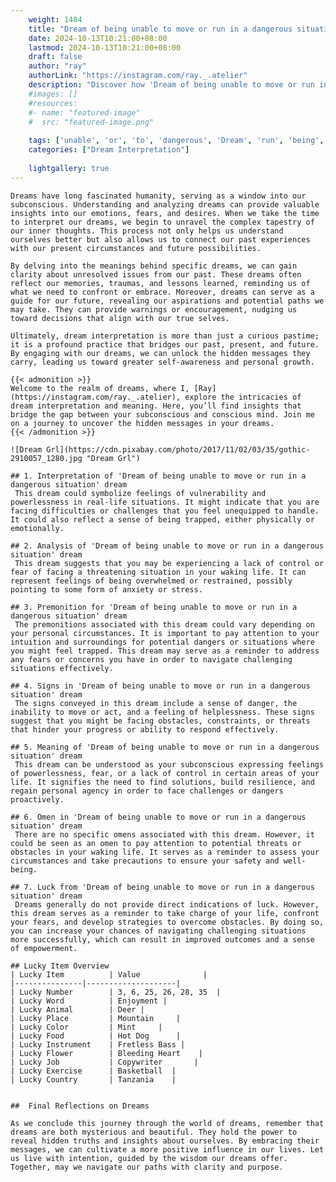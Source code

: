 ```yaml
---
    weight: 1404
    title: "Dream of being unable to move or run in a dangerous situation"  # Assuming 'title' column exists
    date: 2024-10-13T10:21:00+08:00
    lastmod: 2024-10-13T10:21:00+08:00
    draft: false
    author: "ray"
    authorLink: "https://instagram.com/ray._.atelier"
    description: "Discover how 'Dream of being unable to move or run in a dangerous situation' can interpret your future and uncover its significant meanings in your life."
    #images: []
    #resources:
    #- name: "featured-image"
    #  src: "featured-image.png"
    
    tags: ['unable', 'or', 'to', 'dangerous', 'Dream', 'run', 'being', 'situation', 'a', 'in', 'of', 'move']
    categories: ["Dream Interpretation"]
    
    lightgallery: true
---
```

    
    Dreams have long fascinated humanity, serving as a window into our subconscious. Understanding and analyzing dreams can provide valuable insights into our emotions, fears, and desires. When we take the time to interpret our dreams, we begin to unravel the complex tapestry of our inner thoughts. This process not only helps us understand ourselves better but also allows us to connect our past experiences with our present circumstances and future possibilities.
    
    By delving into the meanings behind specific dreams, we can gain clarity about unresolved issues from our past. These dreams often reflect our memories, traumas, and lessons learned, reminding us of what we need to confront or embrace. Moreover, dreams can serve as a guide for our future, revealing our aspirations and potential paths we may take. They can provide warnings or encouragement, nudging us toward decisions that align with our true selves.
    
    Ultimately, dream interpretation is more than just a curious pastime; it is a profound practice that bridges our past, present, and future. By engaging with our dreams, we can unlock the hidden messages they carry, leading us toward greater self-awareness and personal growth.
    
    {{< admonition >}}
    Welcome to the realm of dreams, where I, [Ray](https://instagram.com/ray._.atelier), explore the intricacies of dream interpretation and meaning. Here, you’ll find insights that bridge the gap between your subconscious and conscious mind. Join me on a journey to uncover the hidden messages in your dreams.
    {{< /admonition >}}
    
    ![Dream Grl](https://cdn.pixabay.com/photo/2017/11/02/03/35/gothic-2910057_1280.jpg "Dream Grl")
    
    ## 1. Interpretation of 'Dream of being unable to move or run in a dangerous situation' dream
     This dream could symbolize feelings of vulnerability and powerlessness in real-life situations. It might indicate that you are facing difficulties or challenges that you feel unequipped to handle. It could also reflect a sense of being trapped, either physically or emotionally.
    
    ## 2. Analysis of 'Dream of being unable to move or run in a dangerous situation' dream
     This dream suggests that you may be experiencing a lack of control or fear of facing a threatening situation in your waking life. It can represent feelings of being overwhelmed or restrained, possibly pointing to some form of anxiety or stress.
    
    ## 3. Premonition for 'Dream of being unable to move or run in a dangerous situation' dream
     The premonitions associated with this dream could vary depending on your personal circumstances. It is important to pay attention to your intuition and surroundings for potential dangers or situations where you might feel trapped. This dream may serve as a reminder to address any fears or concerns you have in order to navigate challenging situations effectively.
    
    ## 4. Signs in 'Dream of being unable to move or run in a dangerous situation' dream
     The signs conveyed in this dream include a sense of danger, the inability to move or act, and a feeling of helplessness. These signs suggest that you might be facing obstacles, constraints, or threats that hinder your progress or ability to respond effectively.
    
    ## 5. Meaning of 'Dream of being unable to move or run in a dangerous situation' dream
     This dream can be understood as your subconscious expressing feelings of powerlessness, fear, or a lack of control in certain areas of your life. It signifies the need to find solutions, build resilience, and regain personal agency in order to face challenges or dangers proactively.
    
    ## 6. Omen in 'Dream of being unable to move or run in a dangerous situation' dream
     There are no specific omens associated with this dream. However, it could be seen as an omen to pay attention to potential threats or obstacles in your waking life. It serves as a reminder to assess your circumstances and take precautions to ensure your safety and well-being.
    
    ## 7. Luck from 'Dream of being unable to move or run in a dangerous situation' dream
     Dreams generally do not provide direct indications of luck. However, this dream serves as a reminder to take charge of your life, confront your fears, and develop strategies to overcome obstacles. By doing so, you can increase your chances of navigating challenging situations more successfully, which can result in improved outcomes and a sense of empowerment.
    
    ## Lucky Item Overview
    | Lucky Item          | Value              |
    |---------------|--------------------|
    | Lucky Number        | 3, 6, 25, 26, 28, 35  |
    | Lucky Word          | Enjoyment |
    | Lucky Animal        | Deer |
    | Lucky Place         | Mountain     |
    | Lucky Color         | Mint     |
    | Lucky Food          | Hot Dog      |
    | Lucky Instrument    | Fretless Bass |
    | Lucky Flower        | Bleeding Heart    |
    | Lucky Job           | Copywriter       |
    | Lucky Exercise      | Basketball  |
    | Lucky Country       | Tanzania    |
    
    
    ##  Final Reflections on Dreams
    
    As we conclude this journey through the world of dreams, remember that dreams are both mysterious and beautiful. They hold the power to reveal hidden truths and insights about ourselves. By embracing their messages, we can cultivate a more positive influence in our lives. Let us live with intention, guided by the wisdom our dreams offer. Together, may we navigate our paths with clarity and purpose.
    